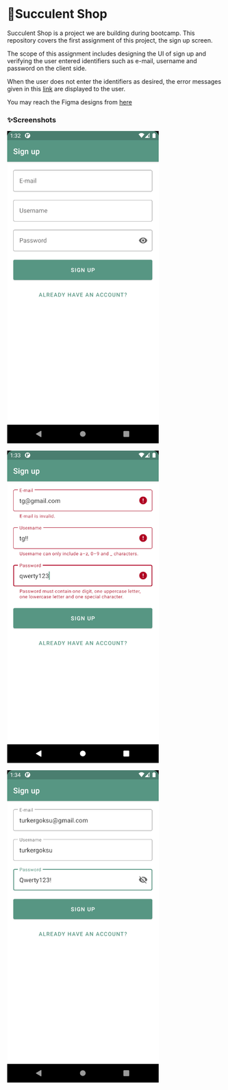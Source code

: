 # 🛒Succulent Shop
Succulent Shop is a project we are building during bootcamp. This repository covers the first assignment of this project, the sign up screen.

The scope of this assignment includes designing the UI of sign up and verifying the user entered identifiers such as e-mail, username and password on the client side.

When the user does not enter the identifiers as desired, the error messages given in this [link](https://github.com/safaorhan/succulent-shop/issues/1) are displayed to the user.

You may reach the Figma designs from [here](https://www.figma.com/file/aKFn9Czmk2ms2hqp4sctcw/Succulent-Shop?node-id=0%3A1)

### ✨Screenshots
![design](screenshots/design.png)

![error](screenshots/error.png)

![success](screenshots/success.png)